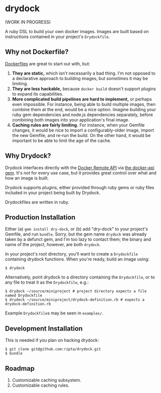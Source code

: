# drydock

(WORK IN PROGRESS)

A ruby DSL to build your own docker images. Images are built based on instructions
contained in your project's `Drydockfile`.

## Why not Dockerfile?

[Dockerfiles](https://docs.docker.com/reference/builder/) are great to start out
with, but:

1. **They are static,** which isn't necessarily a bad thing. I'm not opposed to
a declarative approach to building images, but _sometimes_ it may be limiting.
2. **They are less hackable,** because `docker build` doesn't support plugins
to expand its capabilities.
3. **More complicated build pipelines are hard to implement,** or perhaps even
impossible. For instance, being able to build multiple images, then combine them
at the end, would be a nice option. Imagine building your ruby gem dependencies
and node.js dependencies separately, before combining both images into your
application's final image.
4. **Caching rules are fairly limiting.** For instance, when your Gemfile changes,
it would be nice to import a configurably-older image, import the new Gemfile,
and re-run the build. On the other hand, it would be important to be able to limit
the age of the cache.

## Why Drydock?

Drydock interfaces directly with the [Docker Remote API](https://docs.docker.com/reference/api/docker_remote_api/)
via [the docker-api gem](https://github.com/swipely/docker-api/). It's
not for every use case, but it provides great control over what and how an image
is built.

Drydock supports plugins, either provided through ruby gems or ruby files included
in your project being built by Drydock.

Drydockfiles are written in ruby.

## Production Installation

Either (a) `gem install dry-dock`, or (b) add "dry-dock" to your project's Gemfile,
and run `bundle`. Sorry, but the gem name `drydock` was already taken by a defunct
gem, and I'm too lazy to contact them; the binary and name of the project, however,
are both `drydock`.

In your project's root directory, you'll want to create a `Drydockfile` containing
drydock functions. When you're ready, build an image using:

```
$ drydock
```

Alternatively, point drydock to a directory containing the `Drydockfile`, or to any
file to treat it as the `Drydockfile`, e.g.:

```
$ drydock ~/source/miniproject # project directory expects a file named Drydockfile
$ drydock ~/source/miniproject/drydock-definition.rb # expects a drydock-definition.rb
```

Example `Drydockfile`s may be seen in `examples/`.

## Development Installation

This is needed if you plan on hacking drydock:

```
$ git clone git@github.com:ripta/drydock.git
$ bundle
```

## Roadmap

1. Customizable caching subsystem.
4. Customizable caching rules.
